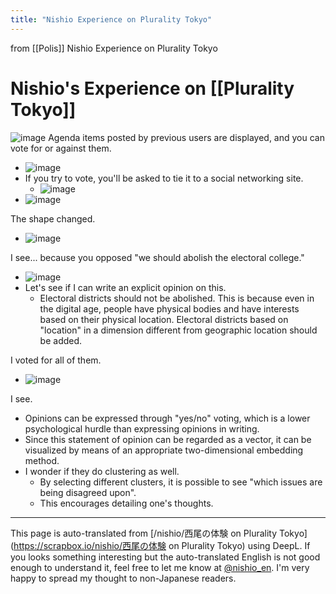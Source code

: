 ```yaml
---
title: "Nishio Experience on Plurality Tokyo"
---
```


from [[Polis]]
Nishio Experience on Plurality Tokyo
# Nishio's Experience on [[Plurality Tokyo]]
![image](https://gyazo.com/1f3b7a3dedd30dae44cc1e17ab57ba3a/thumb/1000)
Agenda items posted by previous users are displayed, and you can vote for or against them.
- ![image](https://gyazo.com/42d1c42c58c85925cce969feed42c8ec/thumb/1000)
- If you try to vote, you'll be asked to tie it to a social networking site.
    - ![image](https://gyazo.com/9ba8b9f513daefe116af84fa843545eb/thumb/1000)
- ![image](https://gyazo.com/fe3c7ff24eff9870bbcaf7059bfb6781/thumb/1000)

The shape changed.
- ![image](https://gyazo.com/98d877f0ed384734ae99fee38b27b135/thumb/1000)

I see... because you opposed "we should abolish the electoral college."
- ![image](https://gyazo.com/a6754e176ed08b8c710bc768d808e486/thumb/1000)
- Let's see if I can write an explicit opinion on this.
    - Electoral districts should not be abolished. This is because even in the digital age, people have physical bodies and have interests based on their physical location. Electoral districts based on "location" in a dimension different from geographic location should be added.

I voted for all of them.
- ![image](https://gyazo.com/b823504bc839a4c737e60898d15d2a3b/thumb/1000)

I see.
- Opinions can be expressed through "yes/no" voting, which is a lower psychological hurdle than expressing opinions in writing.
- Since this statement of opinion can be regarded as a vector, it can be visualized by means of an appropriate two-dimensional embedding method.
- I wonder if they do clustering as well.
    - By selecting different clusters, it is possible to see "which issues are being disagreed upon".
    - This encourages detailing one's thoughts.


---
This page is auto-translated from [/nishio/西尾の体験 on Plurality Tokyo](https://scrapbox.io/nishio/西尾の体験 on Plurality Tokyo) using DeepL. If you looks something interesting but the auto-translated English is not good enough to understand it, feel free to let me know at [@nishio_en](https://twitter.com/nishio_en). I'm very happy to spread my thought to non-Japanese readers.